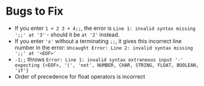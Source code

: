 # Bugs to Fix

- If you enter `1 + 2 3 + 4;;`, the error is `Line 1: invalid syntax missing ';;' at '3'` - should it be `at '2'` instead.
- If you enter `'x'` without a terminating `;;`, it gives this incorrect line number in the error: `Uncaught Error: Line 2: invalid syntax missing ';;' at '<EOF>'`
- `-1;;` throws `Error: Line 1: invalid syntax extraneous input '-' expecting {<EOF>, '(', 'not', NUMBER, CHAR, STRING, FLOAT, BOOLEAN, 'if'}`
- Order of precedence for float operators is incorrect
